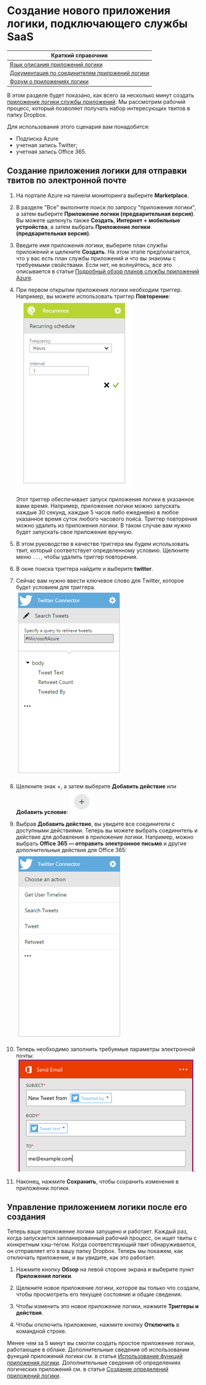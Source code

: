 <properties
	pageTitle="Создание приложения логики | Microsoft Azure"
	description="Узнайте, как создать приложение логики, подключающее службы SaaS"
	authors="stepsic-microsoft-com"
	manager="dwrede"
	editor=""
	services="app-service\logic"
	documentationCenter=""/>

<tags
	ms.service="app-service-logic"
	ms.workload="na"
	ms.tgt_pltfrm="na"
	ms.devlang="na"
	ms.topic="get-started-article"
	ms.date="02/17/2016"
	ms.author="stepsic"/>

# Создание нового приложения логики, подключающего службы SaaS

| Краткий справочник |
| --------------- |
| [Язык описания приложений логики](https://msdn.microsoft.com/library/azure/dn948512.aspx?f=255&MSPPError=-2147217396) |
| [Документация по соединителям приложений логики](https://azure.microsoft.com/documentation/articles/app-service-logic-connectors-list/) |
| [Форум о приложениях логики](https://social.msdn.microsoft.com/Forums/ru-RU/home?forum=azurelogicapps) |

В этом разделе будет показано, как всего за несколько минут создать [приложение логики службы приложений](app-service-logic-what-are-logic-apps.md). Мы рассмотрим рабочий процесс, который позволяет получать набор интересующих твитов в папку Dropbox.

Для использования этого сценария вам понадобится:

- Подписка Azure
- учетная запись Twitter;
- учетная запись Office 365.

## Создание приложения логики для отправки твитов по электронной почте

1. На портале Azure на панели мониторинга выберите **Marketplace**. 
2. В разделе "Все" выполните поиск по запросу "приложения логики", а затем выберите **Приложение логики (предварительная версия)**. Вы можете щелкнуть также **Создать**, **Интернет + мобильные устройства**, а затем выбрать **Приложение логики (предварительная версия)**. 
3. Введите имя приложения логики, выберите план службы приложений и щелкните **Создать**. На этом этапе предполагается, что у вас есть план службы приложений и что вы знакомы с требуемыми свойствами. Если нет, не волнуйтесь, все это описывается в статье [Подробный обзор планов службы приложений Azure](azure-web-sites-web-hosting-plans-in-depth-overview.md). 

4. При первом открытии приложения логики необходим триггер. Например, вы можете использовать триггер **Повторение**: ![Периодичность](./media/app-service-logic-create-a-logic-app/recurrence.png)

	Этот триггер обеспечивает запуск приложения логики в указанное вами время. Например, приложение логики можно запускать каждые 30 секунд, каждые 5 часов либо ежедневно в любое указанное время суток любого часового пояса. Триггер повторения можно удалить из приложения логики. В таком случае вам нужно будет запускать свое приложение вручную.

5. В этом руководстве в качестве триггера мы будем использовать твит, который соответствует определенному условию. Щелкните меню `...`, чтобы удалить триггер повторения.

6. В окне поиска триггера найдите и выберите **twitter**.

7. Сейчас вам нужно ввести ключевое слово для Тwitter, которое будет условием для триггера. ![Поиск Twitter](./media/app-service-logic-create-a-logic-app/twittersearch.png)

5. Щелкните знак +, а затем выберите **Добавить действие** или **Добавить условие**: ![Знак +](./media/app-service-logic-create-a-logic-app/plus.png)
6. Выбрав **Добавить действие**, вы увидите все соединители с доступными действиями. Теперь вы можете выбрать соединитель и действие для добавления в приложение логики. Например, можно выбрать **Office 365 — отправить электронное письмо** и другие дополнительные действия для Office 365: ![Действия](./media/app-service-logic-create-a-logic-app/actions.png)

7. Теперь необходимо заполнить требуемые параметры электронной почты: ![Параметры](./media/app-service-logic-create-a-logic-app/parameters.png).

8. Наконец, нажмите **Сохранить**, чтобы сохранить изменения в приложении логики.

## Управление приложением логики после его создания

Теперь ваше приложение логики запущено и работает. Каждый раз, когда запускается запланированный рабочий процесс, он ищет твиты с конкретным хэш-тегом. Когда соответствующий твит обнаруживается, он отправляет его в вашу папку Dropbox. Теперь мы покажем, как отключать приложение, и вы увидите, как это работает.

1. Нажмите кнопку **Обзор** на левой стороне экрана и выберите пункт **Приложения логики**.

2. Щелкните новое приложение логики, которое вы только что создали, чтобы просмотреть его текущее состояние и общие сведения.

3. Чтобы изменить это новое приложение логики, нажмите **Триггеры и действия**.

5. Чтобы отключить приложение, нажмите кнопку **Отключить** в командной строке.

Менее чем за 5 минут вы смогли создать простое приложение логики, работающее в облаке. Дополнительные сведения об использовании функций приложений логики см. в статье [Использование функций приложения логики]. Дополнительные сведения об определениях логических приложений см. в статье [Создание определений приложений логики](app-service-logic-author-definitions.md).

<!-- Shared links -->
[Azure portal]: https://portal.azure.com
[Использование функций приложения логики]: app-service-logic-create-a-logic-app.md

<!---HONumber=AcomDC_0224_2016-->